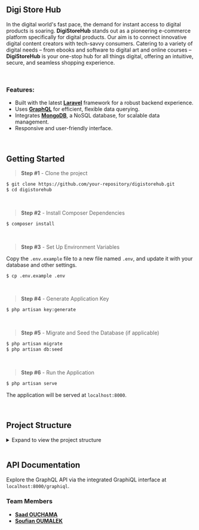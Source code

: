 ## Digi Store Hub

In the digital world's fast pace, the demand for instant access to digital products is soaring. **DigiStoreHub** stands out as a pioneering e-commerce platform specifically for digital products. Our aim is to connect innovative digital content creators with tech-savvy consumers. Catering to a variety of digital needs – from ebooks and software to digital art and online courses – **DigiStoreHub** is your one-stop hub for all things digital, offering an intuitive, secure, and seamless shopping experience.

<br />

### Features:

- Built with the latest **[Laravel](https://laravel.com/docs/9.x/)** framework for a robust backend experience.
- Uses **[GraphQL](https://lighthouse-php.com/6/getting-started/installation.html)** for efficient, flexible data querying.
- Integrates **[MongoDB](https://www.mongodb.com/compatibility/mongodb-laravel-integration)**, a NoSQL database, for scalable data management.
- Responsive and user-friendly interface.

<br />

## Getting Started

> **Step #1** - Clone the project

```bash
$ git clone https://github.com/your-repository/digistorehub.git
$ cd digistorehub
```

<br />

> **Step #2** - Install Composer Dependencies

```bash
$ composer install
```

<br />

> **Step #3** - Set Up Environment Variables

Copy the `.env.example` file to a new file named `.env`, and update it with your database and other settings.

```bash
$ cp .env.example .env
```

<br />

> **Step #4** - Generate Application Key

```bash
$ php artisan key:generate
```

<br />

> **Step #5** - Migrate and Seed the Database (if applicable)

```bash
$ php artisan migrate
$ php artisan db:seed
```

<br />

> **Step #6** - Run the Application

```bash
$ php artisan serve
```

The application will be served at `localhost:8000`.

<br />

## Project Structure

<details>
<summary>Expand to view the project structure</summary>

```plaintext
/digistorehub
    /app
    /bootstrap
    /config
    /database
    /graphql
    /public
    /resources
    /routes
    /storage
    /tests
    /vendor
```

</details>

<br />

## API Documentation

Explore the GraphQL API via the integrated GraphiQL interface at `localhost:8000/graphiql`.

### Team Members

- **[Saad OUCHAMA](https://www.linkedin.com/in/saadouchama/)**
- **[Soufian OUMALEK](https://www.linkedin.com/in/soufian-oumalek-bb3b42215/)**
